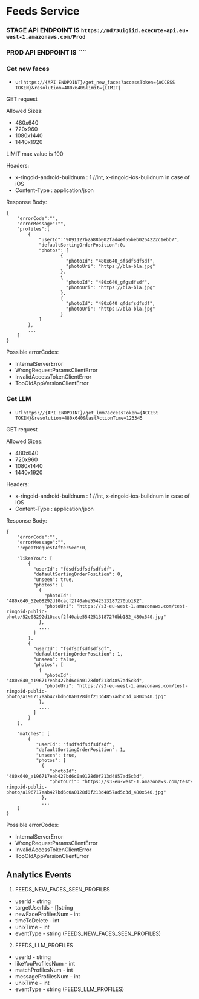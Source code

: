 # Feeds Service


### STAGE API ENDPOINT IS ``https://nd73uigiid.execute-api.eu-west-1.amazonaws.com/Prod``
### PROD API ENDPOINT IS ````

### Get new faces

* url ``https://{API ENDPOINT}/get_new_faces?accessToken={ACCESS TOKEN}&resolution=480x640&limit={LIMIT}``

GET request

Allowed Sizes:

* 480x640
* 720x960
* 1080x1440
* 1440x1920

LIMIT max value is 100

Headers:

* x-ringoid-android-buildnum : 1       //int, x-ringoid-ios-buildnum in case of iOS
* Content-Type : application/json

 Response Body:
 
    {
        "errorCode":"",
        "errorMessage":"",
        "profiles":[
            {
                "userId":"9091127b2a88b002fad4ef55beb0264222c1ebb7",
                "defaultSortingOrderPosition":0,
                "photos": [
                        {
                          "photoId": "480x640_sfsdfsdfsdf",
                          "photoUri": "https://bla-bla.jpg"
                        },
                        {
                          "photoId": "480x640_gfgsdfsdf",
                          "photoUri": "https://bla-bla.jpg"
                        },
                        {
                          "photoId": "480x640_gfdsfsdfsdf",
                          "photoUri": "https://bla-bla.jpg"
                        }
                ]
            },
            ...
        ]
    }
    
Possible errorCodes:

* InternalServerError
* WrongRequestParamsClientError
* InvalidAccessTokenClientError
* TooOldAppVersionClientError

### Get LLM

* url ``https://{API ENDPOINT}/get_lmm?accessToken={ACCESS TOKEN}&resolution=480x640&lastActionTime=123345``

GET request

Allowed Sizes:

* 480x640
* 720x960
* 1080x1440
* 1440x1920

Headers:

* x-ringoid-android-buildnum : 1       //int, x-ringoid-ios-buildnum in case of iOS
* Content-Type : application/json

 Response Body:
 
    {
        "errorCode":"",
        "errorMessage":"",
        "repeatRequestAfterSec":0,
        
        "likesYou": [
            {
              "userId": "fdsdfsdfsdfsdfsdf",
              "defaultSortingOrderPosition": 0,
              "unseen": true,
              "photos": [
                {
                  "photoId": "480x640_52e08292d10cacf2f40abe5542513187270bb182",
                  "photoUri": "https://s3-eu-west-1.amazonaws.com/test-ringoid-public-photo/52e08292d10cacf2f40abe5542513187270bb182_480x640.jpg"
                },
                ....
              ]
            },
            {
              "userId": "fsdfsdfsdfsdfsdf",
              "defaultSortingOrderPosition": 1,
              "unseen": false,
              "photos": [
                {
                  "photoId": "480x640_a196717eab427bd6c0a0128d0f213d4857ad5c3d",
                  "photoUri": "https://s3-eu-west-1.amazonaws.com/test-ringoid-public-photo/a196717eab427bd6c0a0128d0f213d4857ad5c3d_480x640.jpg"
                },
                ....
              ]
            }
        ],
        
        "matches": [
            {
               "userId": "fsdfsdfsdfsdfsdf",
               "defaultSortingOrderPosition": 1,
               "unseen": true,
               "photos": [
                 {
                    "photoId": "480x640_a196717eab427bd6c0a0128d0f213d4857ad5c3d",
                    "photoUri": "https://s3-eu-west-1.amazonaws.com/test-ringoid-public-photo/a196717eab427bd6c0a0128d0f213d4857ad5c3d_480x640.jpg"
                 },
                 ...
        ]
    }
    
Possible errorCodes:

* InternalServerError
* WrongRequestParamsClientError
* InvalidAccessTokenClientError
* TooOldAppVersionClientError

## Analytics Events

1. FEEDS_NEW_FACES_SEEN_PROFILES

* userId - string
* targetUserIds - []string
* newFaceProfilesNum - int
* timeToDelete - int
* unixTime - int
* eventType - string (FEEDS_NEW_FACES_SEEN_PROFILES)

2. FEEDS_LLM_PROFILES

* userId - string
* likeYouProfilesNum - int
* matchProfilesNum - int
* messageProfilesNum - int
* unixTime - int
* eventType - string (FEEDS_LLM_PROFILES)

